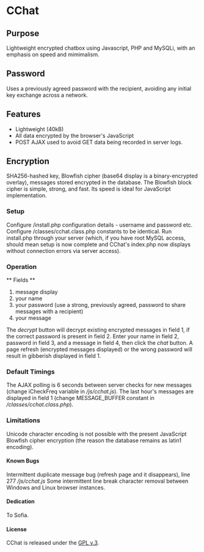 
# CChat

## Purpose

Lightweight encrypted chatbox using Javascript, PHP and MySQLi, with an emphasis on speed and mimimalism.


## Password

Uses a previously agreed password with the recipient, avoiding any initial key exchange across a network.


## Features

+ Lightweight (40kB)
+ All data encrypted by the browser's JavaScript
+ POST AJAX used to avoid GET data being recorded in server logs.


## Encryption

SHA256-hashed key, Blowfish cipher (base64 display is a binary-encrypted overlay), messages stored encrypted in the database.
The Blowfish block cipher is simple, strong, and fast.  Its speed is ideal for JavaScript implementation.


### Setup

Configure /install.php configuration details - username and password etc.
Configure /classes/cchat.class.php constants to be identical.
Run install.php through your server (which, if you have root MySQL access, should mean setup is now complete and CChat's index.php now displays without connection errors via server access).


### Operation

** Fields **

1. message display
2. your name
3. your password (use a strong, previously agreed, password to share messages with a recipient)
4. your message

The *decrypt* button will decrypt existing encrypted messages in field 1, if the correct password is present in field 2.
Enter your name in field 2, password in field 3, and a message in field 4, then click the *chat* button.
A page refresh (encrypted messages displayed) or the wrong password will result in gibberish displayed in field 1.


### Default Timings

The AJAX polling is 6 seconds between server checks for new messages (change iCheckFreq variable in */js/cchat.js*).
The last hour's messages are displayed in field 1 (change MESSAGE_BUFFER constant in */classes/cchat.class.php*).


### Limitations

Unicode character encoding is not possible with the present JavaScript Blowfish cipher encryption (the reason the database remains as latin1 encoding).


#### Known Bugs

Intermittent duplicate message bug (refresh page and it disappears), line 277 */js/cchat.js*
Some intermittent line break character removal between Windows and Linux browser instances.


#### Dedication

To Sofia.


#### License

CChat is released under the [GPL v.3](https://www.gnu.org/licenses/gpl-3.0.html).
